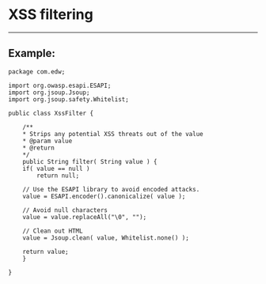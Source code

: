 # XSS filtering
-------

## Example:


	package com.edw;

	import org.owasp.esapi.ESAPI;
	import org.jsoup.Jsoup;
	import org.jsoup.safety.Whitelist;

	public class XssFilter {

		/**
		* Strips any potential XSS threats out of the value
		* @param value
		* @return
		*/
		public String filter( String value ) {
		if( value == null )
			return null;
		
		// Use the ESAPI library to avoid encoded attacks.
		value = ESAPI.encoder().canonicalize( value );
		
		// Avoid null characters
		value = value.replaceAll("\0", "");
		
		// Clean out HTML
		value = Jsoup.clean( value, Whitelist.none() );
		
		return value;
		}
		
	}

